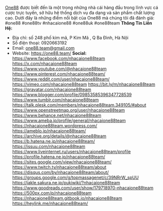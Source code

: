 <a href="https://one88.team/">One88</a> được biết đến là một trong những nhà cái hàng đầu trong lĩnh vực cá cược trực tuyến, sở hữu hệ thống dịch vụ đa dạng và sản phẩm chất lượng cao. Dưới đây là những điểm nổi bật của One88 mà chúng tôi đã đánh giá:
#one88 #one88tv #nhacaione88 #one88uk #one88team
<strong>Thông Tin Liên Hệ:</strong>
- Địa chỉ: số 248 phố kim mã, P Kim Mã , Q Ba Đình, Hà Nội
- Số điện thoại: 0920663192
- Email: one88.team@gmail.com
- Website: <a href="https://one88.team/">https://one88.team/</a>
<strong>Social:</strong>
<a href="https://www.facebook.com/nhacaione88team">https://www.facebook.com/nhacaione88team</a>
<a href="https://x.com/nhacaione88team">https://x.com/nhacaione88team</a>
<a href="https://www.youtube.com/@nhacaione88team">https://www.youtube.com/@nhacaione88team</a>
<a href="https://www.pinterest.com/nhacaione88team/">https://www.pinterest.com/nhacaione88team/</a>
<a href="https://www.reddit.com/user/nhacaione88team/">https://www.reddit.com/user/nhacaione88team/</a>
<a href="https://vimeo.com/nhacaione88team">https://vimeo.com/nhacaione88team</a>
<a href="https://bit.ly/m/nhacaione88team">https://bit.ly/m/nhacaione88team</a>
<a href="https://gravatar.com/nhacaione88team">https://gravatar.com/nhacaione88team</a>
<a href="https://www.blogger.com/profile/09853585396347728539">https://www.blogger.com/profile/09853585396347728539</a>
<a href="https://www.tumblr.com/nhacaione88team">https://www.tumblr.com/nhacaione88team</a>
<a href="https://talk.plesk.com/members/nhacaione88team.349105/#about">https://talk.plesk.com/members/nhacaione88team.349105/#about</a>
<a href="https://www.openstreetmap.org/user/nhacaione88team">https://www.openstreetmap.org/user/nhacaione88team</a>
<a href="https://www.behance.net/nhacaione88team">https://www.behance.net/nhacaione88team</a>
<a href="https://www.ameba.jp/profile/general/nhacaione88team">https://www.ameba.jp/profile/general/nhacaione88team</a>
<a href="https://nhacaione88team.wordpress.com/">https://nhacaione88team.wordpress.com/</a>
<a href="https://ameblo.jp/nhacaione88team/">https://ameblo.jp/nhacaione88team/</a>
<a href="https://archive.org/details/@nhacaione88team">https://archive.org/details/@nhacaione88team</a>
<a href="https://b.hatena.ne.jp/nhacaione88team/">https://b.hatena.ne.jp/nhacaione88team/</a>
<a href="https://issuu.com/nhacaione88team">https://issuu.com/nhacaione88team</a>
<a href="https://www.liveinternet.ru/users/nhacaione88team/profile">https://www.liveinternet.ru/users/nhacaione88team/profile</a>
<a href="https://profile.hatena.ne.jp/nhacaione88team/">https://profile.hatena.ne.jp/nhacaione88team/</a>
<a href="https://sites.google.com/view/nhacaione88team/">https://sites.google.com/view/nhacaione88team/</a>
<a href="https://www.twitch.tv/nhacaione88team/about">https://www.twitch.tv/nhacaione88team/about</a>
<a href="https://disqus.com/by/nhacaione88team/about/">https://disqus.com/by/nhacaione88team/about/</a>
<a href="https://groups.google.com/g/topmassagenet/c/39NRrW_spUU">https://groups.google.com/g/topmassagenet/c/39NRrW_spUU</a>
<a href="https://jakle.sakura.ne.jp/pukiwiki/?nhacaione88team">https://jakle.sakura.ne.jp/pukiwiki/?nhacaione88team</a>
<a href="https://www.goodreads.com/user/show/179718970-nhacaione88team">https://www.goodreads.com/user/show/179718970-nhacaione88team</a>
<a href="https://500px.com/p/nhacaione88team">https://500px.com/p/nhacaione88team</a>
<a href="https://nhacaione88team.gitbook.io/nhacaione88team">https://nhacaione88team.gitbook.io/nhacaione88team</a>
<a href="https://heylink.me/nhacaione88team/">https://heylink.me/nhacaione88team/</a>